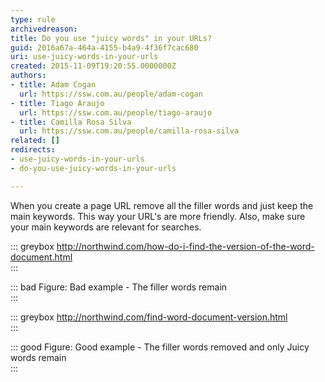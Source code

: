 ```yaml
---
type: rule
archivedreason: 
title: Do you use "juicy words" in your URLs?
guid: 2016a67a-464a-4155-b4a9-4f36f7cac680
uri: use-juicy-words-in-your-urls
created: 2015-11-09T19:20:55.0000000Z
authors:
- title: Adam Cogan
  url: https://ssw.com.au/people/adam-cogan
- title: Tiago Araujo
  url: https://ssw.com.au/people/tiago-araujo
- title: Camilla Rosa Silva
  url: https://ssw.com.au/people/camilla-rosa-silva
related: []
redirects:
- use-juicy-words-in-your-urls
- do-you-use-juicy-words-in-your-urls

---
```


When you create a page URL remove all the filler words and just keep the main keywords. This way your URL's are more friendly. Also, make sure your main keywords are relevant for searches.

<!--endintro-->


::: greybox
http://northwind.com/how-do-i-find-the-version-of-the-word-document.html  
:::



::: bad
Figure: Bad example - The filler words remain  
:::



::: greybox
http://northwind.com/find-word-document-version.html  
:::




::: good
Figure: Good example - The filler words removed and only Juicy words remain  
:::
